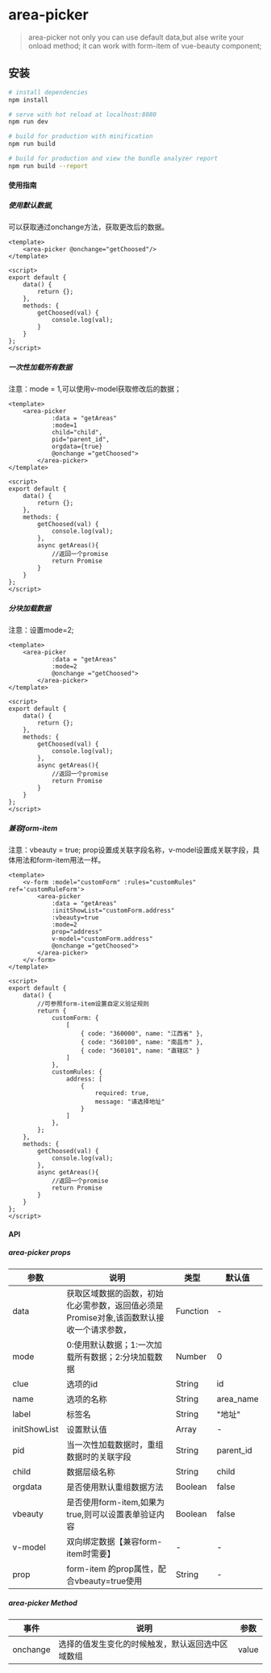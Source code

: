 # area-picker

> area-picker not only you can use default data,but alse write your onload method; it can work with form-item of vue-beauty component;

## 安装

``` bash
# install dependencies
npm install

# serve with hot reload at localhost:8080
npm run dev

# build for production with minification
npm run build

# build for production and view the bundle analyzer report
npm run build --report
```

#### 使用指南
##### 使用默认数据,
可以获取通过onchange方法，获取更改后的数据。

```
<template>
    <area-picker @onchange="getChoosed"/>
</template>

<script>
export default {
	data() {
		return {};
	},
	methods: {
		getChoosed(val) {
			console.log(val);
		}
	}
};
</script>
```

##### 一次性加载所有数据
注意：mode = 1,可以使用v-model获取修改后的数据；
```
<template>
    <area-picker
	    	:data = "getAreas"
	    	:mode=1
	    	child="child",
	    	pid="parent_id",
	    	orgdata={true}
	    	@onchange ="getChoosed">
    	</area-picker>
</template>

<script>
export default {
	data() {
		return {};
	},
	methods: {
		getChoosed(val) {
			console.log(val);
		},
		async getAreas(){
		    //返回一个promise
		    return Promise
		}
	}
};
</script>
```


##### 分块加载数据
注意：设置mode=2;
```
<template>
    <area-picker
	    	:data = "getAreas"
	    	:mode=2
	    	@onchange ="getChoosed">
    	</area-picker>
</template>

<script>
export default {
	data() {
		return {};
	},
	methods: {
		getChoosed(val) {
			console.log(val);
		},
		async getAreas(){
		    //返回一个promise
		    return Promise
		}
	}
};
</script>
```

##### 兼容form-item 
注意：vbeauty = true; prop设置成关联字段名称，v-model设置成关联字段，具体用法和form-item用法一样。
```
<template>
    <v-form :model="customForm" :rules="customRules" ref='customRuleForm'>
        <area-picker
	    	:data = "getAreas"
	    	:initShowList="customForm.address"
	    	:vbeauty=true
	    	:mode=2
	    	prop="address"
	    	v-model="customForm.address"
	    	@onchange ="getChoosed">
    	</area-picker>
    </v-form>
</template>

<script>
export default {
	data() {
	    //可参照form-item设置自定义验证规则
		return {
		    customForm: {
				[
					{ code: "360000", name: "江西省" },
					{ code: "360100", name: "南昌市" },
					{ code: "360101", name: "直辖区" }
				]
			},
			customRules: {
				address: [
					{
						required: true,
						message: "请选择地址"
					}
				]
			},
		};
	},
	methods: {
		getChoosed(val) {
			console.log(val);
		},
		async getAreas(){
		    //返回一个promise
		    return Promise
		}
	}
};
</script>
```



#### API
##### area-picker props

参数  | 说明 | 类型 | 默认值
---|---|---|---|
 data | 获取区域数据的函数，初始化必需参数，返回值必须是Promise对象,该函数默认接收一个请求参数， | Function | -
 mode | 0:使用默认数据；1:一次加载所有数据；2:分块加载数据 | Number | 0
 clue | 选项的id | String | id
 name | 选项的名称 | String | area_name
 label | 标签名 | String | "地址"
 initShowList | 设置默认值 | Array | -
 pid | 当一次性加载数据时，重组数据时的关联字段 | String | parent_id
 child | 数据层级名称 | String | child
 orgdata | 是否使用默认重组数据方法 | Boolean | false
 vbeauty | 是否使用form-item,如果为true,则可以设置表单验证内容 | Boolean | false
 v-model| 双向绑定数据【兼容form-item时需要】| - | -
 prop | form-item 的prop属性，配合vbeauty=true使用 | String | -
 
 
 
 
#####  area-picker Method

事件  | 说明 | 参数 
---|---|---|
onchange | 选择的值发生变化的时候触发，默认返回选中区域数组 | value



 
 
 
 
 
 
 


